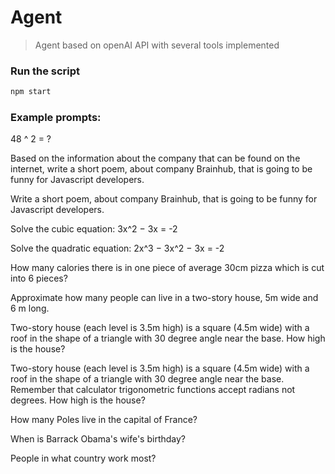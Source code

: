# Agent
> Agent based on openAI API with several tools implemented

### Run the script
```bash
npm start
```

### Example prompts:
48 ^ 2 = ?

Based on the information about the company that can be found on the internet, write a short poem, about company Brainhub, that is going to be funny for Javascript developers.

Write a short poem, about company Brainhub, that is going to be funny for Javascript developers.

Solve the cubic equation: 3x^2 − 3x = -2

Solve the quadratic equation: 2x^3 − 3x^2 − 3x = -2

How many calories there is in one piece of average 30cm pizza which is cut into 6 pieces?

Approximate how many people can live in a two-story house, 5m wide and 6 m long.

Two-story house (each level is 3.5m high) is a square (4.5m wide) with a roof in the shape of a triangle with 30 degree angle near the base. How high is the house?

Two-story house (each level is 3.5m high) is a square (4.5m wide) with a roof in the shape of a triangle with 30 degree angle near the base. Remember that calculator trigonometric functions accept radians not degrees. How high is the house?

How many Poles live in the capital of France?

When is Barrack Obama's wife's birthday?

People in what country work most?
